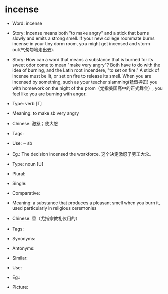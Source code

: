 # incense

- Word: incense
- Story: Incense means both "to make angry" and a stick that burns slowly and emits a strong smell. If your new college roommate burns incense in your tiny dorm room, you might get incensed and storm out(气匆匆地走出去).
- Story: How can a word that means a substance that is burned for its sweet odor come to mean "make very angry"? Both have to do with the idea of burning, and the Latin root incendere, "to set on fire." A stick of incense must be lit, or set on fire to release its smell. When you are incensed by something, such as your teacher slamming(猛烈抨击) you with homework on the night of the prom（尤指美国高中的正式舞会）, you feel like you are burning with anger.

- Type: verb [T]
- Meaning: to make sb very angry
- Chinese: 激怒；使大怒
- Tags: 
- Use: ~ sb
- Eg.: The decision incensed the workforce. 这个决定激怒了劳工大众。

- Type: noun [U]
- Plural: 
- Single: 
- Comparative: 
- Meaning: a substance that produces a pleasant smell when you burn it, used particularly in religious ceremonies
- Chinese: 香（尤指宗教礼仪用的）
- Tags: 
- Synonyms: 
- Antonyms: 
- Similar: 
- Use: 
- Eg.: 
- Picture: 

